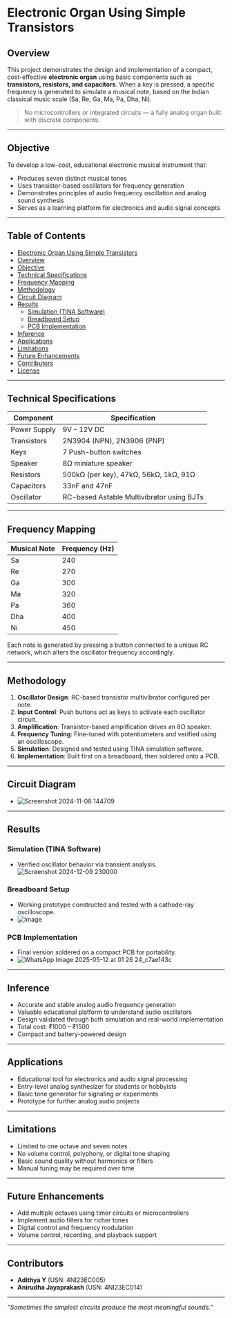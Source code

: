 # Electronic Organ Using Simple Transistors

## Overview

This project demonstrates the design and implementation of a compact, cost-effective **electronic organ** using basic components such as **transistors, resistors, and capacitors**. When a key is pressed, a specific frequency is generated to simulate a musical note, based on the Indian classical music scale (Sa, Re, Ga, Ma, Pa, Dha, Ni).

> No microcontrollers or integrated circuits — a fully analog organ built with discrete components.

---

## Objective

To develop a low-cost, educational electronic musical instrument that:
- Produces seven distinct musical tones
- Uses transistor-based oscillators for frequency generation
- Demonstrates principles of audio frequency oscillation and analog sound synthesis
- Serves as a learning platform for electronics and audio signal concepts

---

## Table of Contents

- [Electronic Organ Using Simple Transistors](#electronic-organ-using-simple-transistors)
- [Overview](#overview)
- [Objective](#objective)
- [Technical Specifications](#technical-specifications)
- [Frequency Mapping](#frequency-mapping)
- [Methodology](#methodology)
- [Circuit Diagram](#circuit-diagram)
- [Results](#results)
  - [Simulation (TINA Software)](#simulation-tina-software)
  - [Breadboard Setup](#breadboard-setup)
  - [PCB Implementation](#pcb-implementation)
- [Inference](#inference)
- [Applications](#applications)
- [Limitations](#limitations)
- [Future Enhancements](#future-enhancements)
- [Contributors](#contributors)
- [License](#license)

---


## Technical Specifications

| Component       | Specification                                  |
|-----------------|------------------------------------------------|
| Power Supply    | 9V – 12V DC                                    |
| Transistors     | 2N3904 (NPN), 2N3906 (PNP)                     |
| Keys            | 7 Push-button switches                         |
| Speaker         | 8Ω miniature speaker                           |
| Resistors       | 500kΩ (per key), 47kΩ, 56kΩ, 1kΩ, 91Ω          |
| Capacitors      | 33nF and 47nF                                  |
| Oscillator      | RC-based Astable Multivibrator using BJTs      |

---

## Frequency Mapping

| Musical Note | Frequency (Hz) |
|--------------|----------------|
| Sa           | 240            |
| Re           | 270            |
| Ga           | 300            |
| Ma           | 320            |
| Pa           | 360            |
| Dha          | 400            |
| Ni           | 450            |

Each note is generated by pressing a button connected to a unique RC network, which alters the oscillator frequency accordingly.

---

## Methodology

1. **Oscillator Design**: RC-based transistor multivibrator configured per note.
2. **Input Control**: Push buttons act as keys to activate each oscillator circuit.
3. **Amplification**: Transistor-based amplification drives an 8Ω speaker.
4. **Frequency Tuning**: Fine-tuned with potentiometers and verified using an oscilloscope.
5. **Simulation**: Designed and tested using TINA simulation software.
6. **Implementation**: Built first on a breadboard, then soldered onto a PCB.

---

## Circuit Diagram


- ![Screenshot 2024-11-08 144709](https://github.com/user-attachments/assets/0c585f16-1b87-466b-a71a-676d2da75b19)

---

## Results

### Simulation (TINA Software)
- Verified oscillator behavior via transient analysis.
![Screenshot 2024-12-09 230000](https://github.com/user-attachments/assets/8ea47ef4-4968-4816-8425-86b52b8af8d6)

### Breadboard Setup
- Working prototype constructed and tested with a cathode-ray oscilloscope.
- ![image](https://github.com/user-attachments/assets/ecc3f8f8-0493-4092-820e-9433c3c9c129)


### PCB Implementation
- Final version soldered on a compact PCB for portability.
- ![WhatsApp Image 2025-05-12 at 01 26 24_c7ae143c](https://github.com/user-attachments/assets/35a6ded3-6af2-4614-a69e-20cc6ef5d2bf)

---

## Inference

- Accurate and stable analog audio frequency generation
- Valuable educational platform to understand audio oscillators
- Design validated through both simulation and real-world implementation
- Total cost: ₹1000 – ₹1500
- Compact and battery-powered design

---

## Applications

- Educational tool for electronics and audio signal processing
- Entry-level analog synthesizer for students or hobbyists
- Basic tone generator for signaling or experiments
- Prototype for further analog audio projects

---

## Limitations

- Limited to one octave and seven notes
- No volume control, polyphony, or digital tone shaping
- Basic sound quality without harmonics or filters
- Manual tuning may be required over time

---

## Future Enhancements

- Add multiple octaves using timer circuits or microcontrollers
- Implement audio filters for richer tones
- Digital control and frequency modulation
- Volume control, recording, and playback support

---


## Contributors

- **Adithya Y** (USN: 4NI23EC005)  
- **Anirudha Jayaprakash** (USN: 4NI23EC014)

---


*“Sometimes the simplest circuits produce the most meaningful sounds.”*
